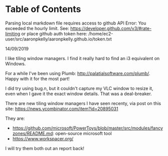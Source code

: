 
Table of Contents
=================

Parsing local markdown file requires access to github API
Error: You exceeded the hourly limit. See: https://developer.github.com/v3/#rate-limiting
or place github auth token here: /home/ec2-user/src/aaronpkelly/aaronpkelly.github.io/token.txt



14/09/2019

I like tiling window managers. I find it really hard to find an i3 equivalent on
Windows.

For a while I've been using Plumb: http://palatialsoftware.com/plumb/.
Happy with it for the most part!

I did try using bug.n, but it couldn't capture my VLC window to resize it, even
when I gave it the exact window details. That was a deal-breaker.

There are new tiling window managers I have seen recenty, via post on this site:
https://news.ycombinator.com/item?id=20895031

They are:
- https://github.com/microsoft/PowerToys/blob/master/src/modules/fancyzones/README.md: open-source microsoft tool
- https://www.workspacer.org/

I will try them both out an report back!


